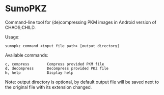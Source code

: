 # SumoPKZ

Command-line tool for (de)compressing PKM images in Android version of CHAOS;CHILD.

Usage:
```
sumopkz command <input file path> [output directory]
```

Available commands:
```
c, compress        Compress provided PKM file
d, decompress      Decompress provided PKZ file
h, help            Display help
```
Note: output directory is optional, by default output file will be saved next to the original file with its extension changed.
